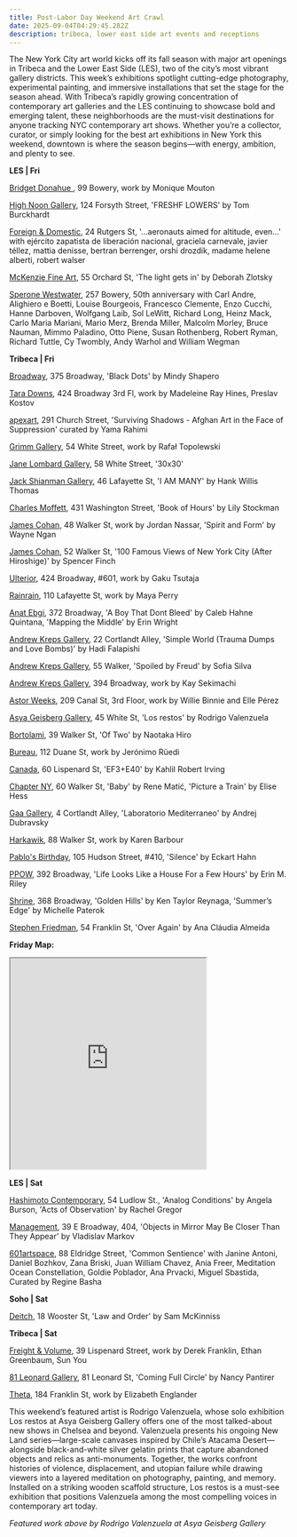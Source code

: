 ```yaml
---
title: Post-Labor Day Weekend Art Crawl
date: 2025-09-04T04:29:45.282Z
description: tribeca, lower east side art events and receptions
---
```

The New York City art world kicks off its fall season with major art openings in Tribeca and the Lower East Side (LES), two of the city’s most vibrant gallery districts. This week’s exhibitions spotlight cutting-edge photography, experimental painting, and immersive installations that set the stage for the season ahead. With Tribeca’s rapidly growing concentration of contemporary art galleries and the LES continuing to showcase bold and emerging talent, these neighborhoods are the must-visit destinations for anyone tracking NYC contemporary art shows. Whether you’re a collector, curator, or simply looking for the best art exhibitions in New York this weekend, downtown is where the season begins—with energy, ambition, and plenty to see.

**L﻿ES | Fri**

[Bridget Donahue ](https://www.bridgetdonahue.nyc/), 99 Bowery, work by Monique Mouton

[High Noon Gallery](https://www.highnoongallery.com/), 124 Forsyth Street, 'FRESHF LOWERS' by Tom Burckhardt

[Foreign & Domestic](https://foreigndomestic.io/), 24 Rutgers St, '…aeronauts aimed for altitude, even…' with ejército zapatista de liberación nacional, graciela carnevale, javier téllez, mattia denisse, bertran berrenger, orshi drozdik, madame helene alberti, robert walser

[McKenzie Fine Art](http://www.mckenziefineart.com/), 55 Orchard St, 'The light gets in' by Deborah Zlotsky

[Sperone Westwater](https://www.speronewestwater.com/exhibitions/sperone-westwater-50-years), 257 Bowery, 50th anniversary with Carl Andre, Alighiero e Boetti, Louise Bourgeois, Francesco Clemente, Enzo Cucchi, Hanne Darboven, Wolfgang Laib, Sol LeWitt, Richard Long, Heinz Mack, Carlo Maria Mariani, Mario Merz, Brenda Miller, Malcolm Morley, Bruce Nauman, Mimmo Paladino, Otto Piene, Susan Rothenberg, Robert Ryman, Richard Tuttle, Cy Twombly, Andy Warhol and William Wegman

**T﻿ribeca | Fri**

[Broadway](https://www.broadwaygallery.nyc/), 375 Broadway, 'Black Dots' by Mindy Shapero

[Tara Downs](https://taradowns.com/), 424 Broadway 3rd Fl, work by Madeleine Ray Hines, Preslav Kostov

[apexart](https://apexart.org/rahimi.php), 291 Church Street, 'Surviving Shadows - Afghan Art in the Face of Suppression' curated by Yama Rahimi

[Grimm Gallery](https://grimmgallery.com/exhibitions/331-rafa-topolewski/), 54 White Street, work by Rafał Topolewski

[Jane Lombard Gallery](https://www.janelombardgallery.com/exhibitions/80-30-x-30-a-selection-of-thirty-artists-over-thirty-years/), 58 White Street, '30x30'

[Jack Shianman Gallery](https://jackshainman.com/exhibitions/hank_willis_thomas_i_am_many), 46 Lafayette St, 'I AM MANY' by Hank Willis Thomas

[Charles Moffett](https://charlesmoffett.com/), 431 Washington Street, 'Book of Hours' by Lily Stockman

[James Cohan](https://www.jamescohan.com/), 48 Walker St, work by Jordan Nassar, 'Spirit and Form' by Wayne Ngan

[James Cohan](https://www.jamescohan.com/), 52 Walker St, '100 Famous Views of New York City (After Hiroshige)' by Spencer Finch

[Ulterior](http://www.ulteriorgallery.com/), 424 Broadway, #601, work by Gaku Tsutaja

[Rainrain](https://www.rainraingallery.com/about), 110 Lafayette St, work by Maya Perry

[Anat Ebgi](https://anatebgi.com/), 372 Broadway, 'A Boy That Dont Bleed' by Caleb Hahne Quintana, 'Mapping the Middle' by Erin Wright

[Andrew Kreps Gallery](http://www.andrewkreps.com/exhibitions/hadi-falapishi3), 22 Cortlandt Alley, 'Simple World (Trauma Dumps and Love Bombs)' by Hadi Falapishi

[Andrew Kreps Gallery](http://www.andrewkreps.com/exhibitions/sofia-silva), 55 Walker, 'Spoiled by Freud' by Sofia Silva

[Andrew Kreps Gallery](http://www.andrewkreps.com/exhibitions/kay-sekimachi2), 394 Broadway, work by Kay Sekimachi

[Astor Weeks](https://www.astorweeksny.com/deep-jungian-boricua), 209 Canal St, 3rd Floor, work by Willie Binnie and Elle Pérez

[Asya Geisberg Gallery](https://www.asyageisberggallery.com/exhibitions/rodrigo-valenzuela3), 45 White St, 'Los restos' by Rodrigo Valenzuela

[Bortolami](https://www.bortolamigallery.com/exhibitions/of-two), 39 Walker St, 'Of Two' by Naotaka Hiro

[Bureau](https://bureau-inc.com/), 112 Duane St, work by Jerónimo Rüedi

[Canada](https://canadanewyork.com/exhibitions/ef3-e40), 60 Lispenard St, 'EF3+E40' by Kahlil Robert Irving

[Chapter NY](https://chapter-ny.com/), 60 Walker St, 'Baby' by Rene Matić, 'Picture a Train' by Elise Hess

[Gaa Gallery](https://www.gaa-gallery.com/), 4 Cortlandt Alley, 'Laboratorio Mediterraneo' by Andrej Dubravsky

[Harkawik](https://www.harkawik.com/), 88 Walker St, work by Karen Barbour

[Pablo's Birthday](https://pablosbirthday.com/exhibitions/128-eckart-hahn-silence/), 105 Hudson Street, #410, 'Silence' by Eckart Hahn

[P﻿POW](https://www.ppowgallery.com/exhibitions), 392 Broadway, 'Life Looks Like a House For a Few Hours' by Erin M. Riley

[Shrine](https://www.shrine.nyc/exhibitions), 368 Broadway, 'Golden Hills' by Ken Taylor Reynaga, 'Summer’s Edge' by Michelle Paterok

[Stephen Friedman](https://www.stephenfriedman.com/), 54 Franklin St, 'Over Again' by Ana Cláudia Almeida

**F﻿riday Map:**

<iframe src="https://www.google.com/maps/d/u/1/embed?mid=1E0ZkEH2ykXWGpxp9_12Q23T-kIcBQKM&ehbc=2E312F" width="70%" height="380"></iframe>

**L﻿ES | Sat**

[Hashimoto Contemporary](https://www.hashimotocontemporary.com/exhibitions/), 54 Ludlow St., 'Analog Conditions' by Angela Burson, 'Acts of Observation' by Rachel Gregor

[Management](https://management.nyc/), 39 E Broadway, 404, 'Objects in Mirror May Be Closer Than They Appear' by Vladislav Markov

[601artspace](https://601artspace.org/Common-Sentience), 88 Eldridge Street, 'Common Sentience' with Janine Antoni, Daniel Bozhkov, Zana Briski, Juan William Chavez, Ania Freer, Meditation Ocean Constellation, Goldie Poblador, Ana Prvacki, Miguel Sbastida, Curated by Regine Basha

**S﻿oho | Sat**

[D﻿eitch](https://deitch.com/new-york/exhibitions/sam-mckinniss-law-and-order), 18 Wooster St, 'Law and Order' by Sam McKinniss

**T﻿ribeca | Sat**

[Freight & Volume](http://www.freightandvolume.com/exhibitions), 39 Lispenard Street, work by Derek Franklin, Ethan Greenbaum, Sun You

[81 Leonard Gallery](https://81leonardgallery.com/nancy-pantirer-coming-full-circle-opening-sep-4/), 81 Leonard St, 'Coming Full Circle' by Nancy Pantirer

[T﻿heta](https://www.theta.nyc/), 184 Franklin St, work by Elizabeth Englander

This weekend’s featured artist is Rodrigo Valenzuela, whose solo exhibition Los restos at Asya Geisberg Gallery offers one of the most talked-about new shows in Chelsea and beyond. Valenzuela presents his ongoing New Land series—large-scale canvases inspired by Chile’s Atacama Desert—alongside black-and-white silver gelatin prints that capture abandoned objects and relics as anti-monuments. Together, the works confront histories of violence, displacement, and utopian failure while drawing viewers into a layered meditation on photography, painting, and memory. Installed on a striking wooden scaffold structure, Los restos is a must-see exhibition that positions Valenzuela among the most compelling voices in contemporary art today.

*F﻿eatured work above by Rodrigo Valenzuela at Asya Geisberg Gallery*